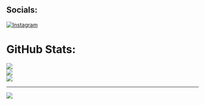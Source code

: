 <!--- 
- 👋 Hi, I’m @Vegad-uday
- 👀 I’m interested in Cybersecurity
- 🌱 I’m currently learning DSA 


Vegad-uday/Vegad-uday is a ✨ special ✨ repository because its `README.md` (this file) appears on your GitHub profile.
You can click the Preview link to take a look at your changes.
--->

##  Socials:
[![Instagram](https://img.shields.io/badge/Instagram-%23E4405F.svg?logo=Instagram&logoColor=white)](https://instagram.com/http://instagram.com/vegad_uday_/) 
<!--- 
#  Tech Stack:
![C](https://img.shields.io/badge/c-%2300599C.svg?style=plastic&logo=c&logoColor=white) ![C++](https://img.shields.io/badge/c++-%2300599C.svg?style=plastic&logo=c%2B%2B&logoColor=white) ![HTML5](https://img.shields.io/badge/html5-%23E34F26.svg?style=plastic&logo=html5&logoColor=white)  ![CSS3](https://img.shields.io/badge/css3-%231572B6.svg?style=plastic&logo=css3&logoColor=white) ![JavaScript](https://img.shields.io/badge/javascript-%23323330.svg?style=plastic&logo=javascript&logoColor=%23F7DF1E) ![Python](https://img.shields.io/badge/python-3670A0?style=plastic&logo=python&logoColor=ffdd54)  ![Canva](https://img.shields.io/badge/Canva-%2300C4CC.svg?style=plastic&logo=Canva&logoColor=white) 
--->
#  GitHub Stats:
![](https://github-readme-stats.vercel.app/api?username=Vegad-uday&theme=blue-green&hide_border=false&include_all_commits=false&count_private=true)<br/>
![](https://github-readme-streak-stats.herokuapp.com/?user=Vegad-uday&theme=blue-green&hide_border=false)<br/>
![](https://github-readme-stats.vercel.app/api/top-langs/?username=Vegad-uday&theme=blue-green&hide_border=false&include_all_commits=false&count_private=true&layout=compact)

---
[![](https://visitcount.itsvg.in/api?id=Vegad-uday&icon=2&color=3)](https://visitcount.itsvg.in)

<!-- Proudly created with GPRM ( https://gprm.itsvg.in ) -->
